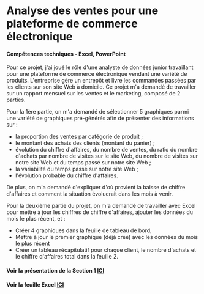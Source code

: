 # Analyse des ventes pour une plateforme de commerce électronique
#### Compétences techniques - Excel, PowerPoint

Pour ce projet, j'ai joué le rôle d'une analyste de données junior travaillant pour une plateforme de commerce électronique vendant une variété de produits. L'entreprise gère un entrepôt et livre les commandes passées par les clients sur son site Web à domicile. Ce projet m'a demandé de travailler sur un rapport mensuel sur les ventes et le marketing, composé de 2 parties.

Pour la 1ère partie, on m'a demandé de sélectionner 5 graphiques parmi une variété de graphiques pré-générés afin de présenter des informations sur :
- la proportion des ventes par catégorie de produit ;
- le montant des achats des clients (montant du panier) ;
- évolution du chiffre d'affaires, du nombre de ventes, du ratio du nombre d'achats par nombre de visites sur le site Web, du nombre de visites sur notre site Web et du temps passé sur notre site Web ;
- la variabilité du temps passé sur notre site Web ;
- l'évolution probable du chiffre d'affaires.

De plus, on m'a demandé d'expliquer d'où provient la baisse de chiffre d'affaires et comment la situation évoluerait dans les mois à venir.

Pour la deuxième partie du projet, on m'a demandé de travailler avec Excel pour mettre à jour les chiffres de chiffre d'affaires, ajouter les données du mois le plus récent, et :
- Créer 4 graphiques dans la feuille de tableau de bord,
- Mettre à jour le premier graphique (déjà créé) avec les données du mois le plus récent
- Créer un tableau récapitulatif pour chaque client, le nombre d'achats et le chiffre d'affaires total dans la feuille 2.

#### Voir la présentation de la Section 1 [ICI](https://flossytoo.github.io/portfolio-france/projet_2/Ventes.pdf)
#### Voir la feuille Excel [ICI](https://flossytoo.github.io/portfolio-france/projet_2/Ventes.pdf)
